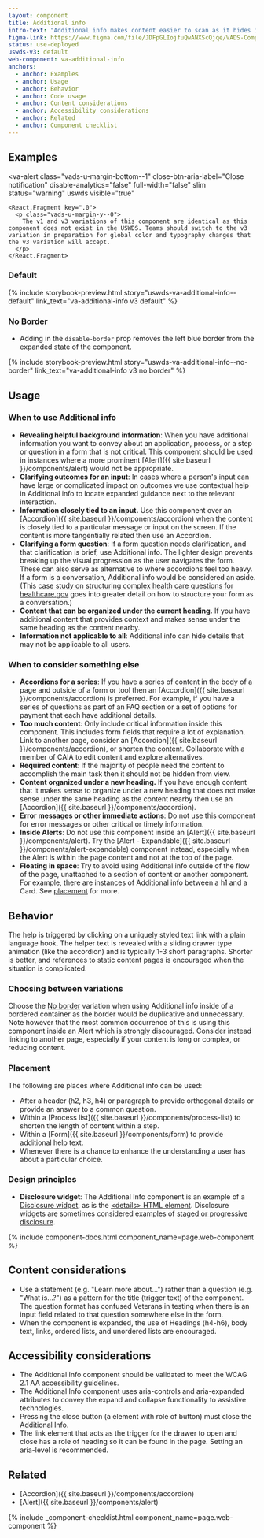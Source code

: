 ```yaml
---
layout: component
title: Additional info
intro-text: "Additional info makes content easier to scan as it hides information that may not be applicable to all users or situations. We use the Additional info component to situate plain language help at the point of the process where it is most relevant."
figma-link: https://www.figma.com/file/JDFpGLIojfuQwANXScQjqe/VADS-Component-Examples?type=design&node-id=1350%3A22760&mode=design&t=TiJHClaf3VQ6wU6B-1
status: use-deployed
uswds-v3: default
web-component: va-additional-info
anchors:
  - anchor: Examples
  - anchor: Usage
  - anchor: Behavior
  - anchor: Code usage
  - anchor: Content considerations
  - anchor: Accessibility considerations
  - anchor: Related
  - anchor: Component checklist
---
```


## Examples

<va-alert
    class="vads-u-margin-bottom--1"
    close-btn-aria-label="Close notification"
    disable-analytics="false"
    full-width="false"
    slim
    status="warning"
    uswds
    visible="true"
  >
    <React.Fragment key=".0">
      <p class="vads-u-margin-y--0">
        The v1 and v3 variations of this component are identical as this component does not exist in the USWDS. Teams should switch to the v3 variation in preparation for global color and typography changes that the v3 variation will accept. 
      </p>
    </React.Fragment>
  </va-alert>

### Default

{% include storybook-preview.html  story="uswds-va-additional-info--default" link_text="va-additional-info v3 default" %}

### No Border

* Adding in the `disable-border` prop removes the left blue border from the expanded state of the component.

{% include storybook-preview.html story="uswds-va-additional-info--no-border" link_text="va-additional-info v3 no border" %}

## Usage

### When to use Additional info

* **Revealing helpful background information**: When you have additional information you want to convey about an application, process, or a step or question in a form that is not critical. This component should be used in instances where a more prominent [Alert]({{ site.baseurl }}/components/alert) would not be appropriate.
* **Clarifying outcomes for an input**: In cases where a person's input can have large or complicated impact on outcomes we use contextual help in Additional info to locate expanded guidance next to the relevant interaction.
* **Information closely tied to an input.** Use this component over an [Accordion]({{ site.baseurl }}/components/accordion) when the content is closely tied to a particular message or input on the screen. If the content is more tangentially related then use an Accordion.
* **Clarifying a form question**: If a form question needs clarification, and that clarification is brief, use Additional info. The lighter design prevents breaking up the visual progression as the user navigates the form. These can also serve as alternative to where accordions feel too heavy. If a form is a conversation, Additional info would be considered an aside. (This <a href="https://blog.navapbc.com/structuring-a-complex-eligibility-form-for-healthcare-gov-37d79a5ad6">case study on structuring complex health care questions for healthcare.gov</a> goes into greater detail on how to structure your form as a conversation.)
* **Content that can be organized under the current heading.** If you have additional content that provides context and makes sense under the same heading as the content nearby.
* **Information not applicable to all**: Additional info can hide details that may not be applicable to all users.

### When to consider something else

* **Accordions for a series**: If you have a series of content in the body of a page and outside of a form or tool then an [Accordion]({{ site.baseurl }}/components/accordion) is preferred. For example, if you have a series of questions as part of an FAQ section or a set of options for payment that each have additional details.
* **Too much content**: Only include critical information inside this component. This includes form fields that require a lot of explanation. Link to another page, consider an [Accordion]({{ site.baseurl }}/components/accordion), or shorten the content. Collaborate with a member of CAIA to edit content and explore alternatives.
* **Required content**: If the majority of people need the content to accomplish the main task then it should not be hidden from view.
* **Content organized under a new heading.** If you have enough content that it makes sense to organize under a new heading that does not make sense under the same heading as the content nearby then use an [Accordion]({{ site.baseurl }}/components/accordion).
* **Error messages or other immediate actions**: Do not use this component for error messages or other critical or timely information.
* **Inside Alerts**: Do not use this component inside an [Alert]({{ site.baseurl }}/components/alert). Try the [Alert - Expandable]({{ site.baseurl }}/components/alert-expandable) component instead, especially when the Alert is within the page content and not at the top of the page.
* **Floating in space**: Try to avoid using Additional info outside of the flow of the page, unattached to a section of content or another component. For example, there are instances of Additional info between a h1 and a Card. See [placement](#placement) for more.

## Behavior

The help is triggered by clicking on a uniquely styled text link with a plain language hook. The helper text is revealed with a sliding drawer type animation (like the accordion) and is typically 1-3 short paragraphs. Shorter is better, and references to static content pages is encouraged when the situation is complicated.

### Choosing between variations

Choose the [No border](#no-border) variation when using Additional info inside of a bordered container as the border would be duplicative and unnecessary. Note however that the most common occurrence of this is using this component inside an Alert which is strongly discouraged. Consider instead linking to another page, especially if your content is long or complex, or reducing content.

### Placement

The following are places where Additional info can be used:

* After a header (h2, h3, h4) or paragraph to provide orthogonal details or provide an answer to a common question.
* Within a [Process list]({{ site.baseurl }}/components/process-list) to shorten the length of content within a step.
* Within a [Form]({{ site.baseurl }}/components/form) to provide additional help text.
* Whenever there is a chance to enhance the understanding a user has about a particular choice.

### Design principles

* **Disclosure widget**: The Additional Info component is an example of a [Disclosure widget](https://en.wikipedia.org/wiki/Disclosure_widget), as is the [&lt;details&gt; HTML element](https://developer.mozilla.org/en-US/docs/Web/HTML/Element/details). Disclosure widgets are sometimes considered examples of [staged or progressive disclosure](https://www.nngroup.com/articles/progressive-disclosure/).

{% include component-docs.html component_name=page.web-component %}

## Content considerations

* Use a statement (e.g. "Learn more about...") rather than a question (e.g. "What is...?") as a pattern for the title (trigger text) of the component. The question format has confused Veterans in testing when there is an input field related to that question somewhere else in the form. 
* When the component is expanded, the use of Headings (h4-h6), body text, links, ordered lists, and unordered lists are encouraged.

## Accessibility considerations

* The Additional Info component should be validated to meet the WCAG 2.1 AA accessibility guidelines.
* The Additional Info component uses aria-controls and aria-expanded attributes to convey the expand and collapse functionality to assistive technologies.
* Pressing the close button (a element with role of button) must close the Additional Info.
* The link element that acts as the trigger for the drawer to open and close has a role of heading so it can be found in the page. Setting an aria-level is recommended.

## Related

* [Accordion]({{ site.baseurl }}/components/accordion)
* [Alert]({{ site.baseurl }}/components/alert)

{% include _component-checklist.html component_name=page.web-component %}